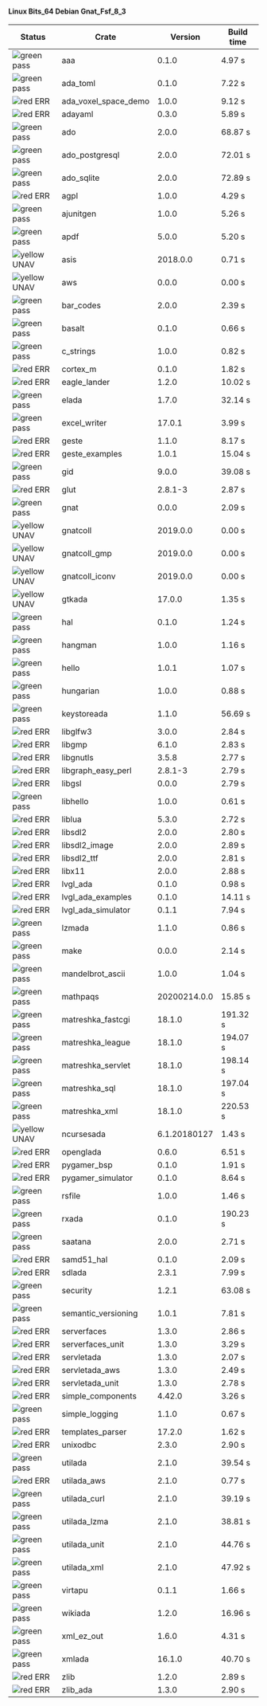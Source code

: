 #### Linux Bits_64 Debian Gnat_Fsf_8_3

| Status | Crate | Version | Build time |
| --- | --- | --- | --- |
|![green](https://placehold.it/8/00aa00/000000?text=+) pass | aaa | 0.1.0 |  4.97 s |
|![green](https://placehold.it/8/00aa00/000000?text=+) pass | ada_toml | 0.1.0 |  7.22 s |
|![red](https://placehold.it/8/ff0000/000000?text=+) ERR  | ada_voxel_space_demo | 1.0.0 |  9.12 s |
|![red](https://placehold.it/8/ff0000/000000?text=+) ERR  | adayaml | 0.3.0 |  5.89 s |
|![green](https://placehold.it/8/00aa00/000000?text=+) pass | ado | 2.0.0 |  68.87 s |
|![green](https://placehold.it/8/00aa00/000000?text=+) pass | ado_postgresql | 2.0.0 |  72.01 s |
|![green](https://placehold.it/8/00aa00/000000?text=+) pass | ado_sqlite | 2.0.0 |  72.89 s |
|![red](https://placehold.it/8/ff0000/000000?text=+) ERR  | agpl | 1.0.0 |  4.29 s |
|![green](https://placehold.it/8/00aa00/000000?text=+) pass | ajunitgen | 1.0.0 |  5.26 s |
|![green](https://placehold.it/8/00aa00/000000?text=+) pass | apdf | 5.0.0 |  5.20 s |
|![yellow](https://placehold.it/8/ffbb00/000000?text=+) UNAV | asis | 2018.0.0 |  0.71 s |
|![yellow](https://placehold.it/8/ffbb00/000000?text=+) UNAV | aws | 0.0.0 |  0.00 s |
|![green](https://placehold.it/8/00aa00/000000?text=+) pass | bar_codes | 2.0.0 |  2.39 s |
|![green](https://placehold.it/8/00aa00/000000?text=+) pass | basalt | 0.1.0 |  0.66 s |
|![green](https://placehold.it/8/00aa00/000000?text=+) pass | c_strings | 1.0.0 |  0.82 s |
|![red](https://placehold.it/8/ff0000/000000?text=+) ERR  | cortex_m | 0.1.0 |  1.82 s |
|![red](https://placehold.it/8/ff0000/000000?text=+) ERR  | eagle_lander | 1.2.0 |  10.02 s |
|![green](https://placehold.it/8/00aa00/000000?text=+) pass | elada | 1.7.0 |  32.14 s |
|![green](https://placehold.it/8/00aa00/000000?text=+) pass | excel_writer | 17.0.1 |  3.99 s |
|![red](https://placehold.it/8/ff0000/000000?text=+) ERR  | geste | 1.1.0 |  8.17 s |
|![red](https://placehold.it/8/ff0000/000000?text=+) ERR  | geste_examples | 1.0.1 |  15.04 s |
|![green](https://placehold.it/8/00aa00/000000?text=+) pass | gid | 9.0.0 |  39.08 s |
|![red](https://placehold.it/8/ff0000/000000?text=+) ERR  | glut | 2.8.1-3 |  2.87 s |
|![green](https://placehold.it/8/00aa00/000000?text=+) pass | gnat | 0.0.0 |  2.09 s |
|![yellow](https://placehold.it/8/ffbb00/000000?text=+) UNAV | gnatcoll | 2019.0.0 |  0.00 s |
|![yellow](https://placehold.it/8/ffbb00/000000?text=+) UNAV | gnatcoll_gmp | 2019.0.0 |  0.00 s |
|![yellow](https://placehold.it/8/ffbb00/000000?text=+) UNAV | gnatcoll_iconv | 2019.0.0 |  0.00 s |
|![yellow](https://placehold.it/8/ffbb00/000000?text=+) UNAV | gtkada | 17.0.0 |  1.35 s |
|![green](https://placehold.it/8/00aa00/000000?text=+) pass | hal | 0.1.0 |  1.24 s |
|![green](https://placehold.it/8/00aa00/000000?text=+) pass | hangman | 1.0.0 |  1.16 s |
|![green](https://placehold.it/8/00aa00/000000?text=+) pass | hello | 1.0.1 |  1.07 s |
|![green](https://placehold.it/8/00aa00/000000?text=+) pass | hungarian | 1.0.0 |  0.88 s |
|![green](https://placehold.it/8/00aa00/000000?text=+) pass | keystoreada | 1.1.0 |  56.69 s |
|![red](https://placehold.it/8/ff0000/000000?text=+) ERR  | libglfw3 | 3.0.0 |  2.84 s |
|![red](https://placehold.it/8/ff0000/000000?text=+) ERR  | libgmp | 6.1.0 |  2.83 s |
|![red](https://placehold.it/8/ff0000/000000?text=+) ERR  | libgnutls | 3.5.8 |  2.77 s |
|![red](https://placehold.it/8/ff0000/000000?text=+) ERR  | libgraph_easy_perl | 2.8.1-3 |  2.79 s |
|![red](https://placehold.it/8/ff0000/000000?text=+) ERR  | libgsl | 0.0.0 |  2.79 s |
|![green](https://placehold.it/8/00aa00/000000?text=+) pass | libhello | 1.0.0 |  0.61 s |
|![red](https://placehold.it/8/ff0000/000000?text=+) ERR  | liblua | 5.3.0 |  2.72 s |
|![red](https://placehold.it/8/ff0000/000000?text=+) ERR  | libsdl2 | 2.0.0 |  2.80 s |
|![red](https://placehold.it/8/ff0000/000000?text=+) ERR  | libsdl2_image | 2.0.0 |  2.89 s |
|![red](https://placehold.it/8/ff0000/000000?text=+) ERR  | libsdl2_ttf | 2.0.0 |  2.81 s |
|![red](https://placehold.it/8/ff0000/000000?text=+) ERR  | libx11 | 2.0.0 |  2.88 s |
|![red](https://placehold.it/8/ff0000/000000?text=+) ERR  | lvgl_ada | 0.1.0 |  0.98 s |
|![red](https://placehold.it/8/ff0000/000000?text=+) ERR  | lvgl_ada_examples | 0.1.0 |  14.11 s |
|![red](https://placehold.it/8/ff0000/000000?text=+) ERR  | lvgl_ada_simulator | 0.1.1 |  7.94 s |
|![green](https://placehold.it/8/00aa00/000000?text=+) pass | lzmada | 1.1.0 |  0.86 s |
|![green](https://placehold.it/8/00aa00/000000?text=+) pass | make | 0.0.0 |  2.14 s |
|![green](https://placehold.it/8/00aa00/000000?text=+) pass | mandelbrot_ascii | 1.0.0 |  1.04 s |
|![green](https://placehold.it/8/00aa00/000000?text=+) pass | mathpaqs | 20200214.0.0 |  15.85 s |
|![green](https://placehold.it/8/00aa00/000000?text=+) pass | matreshka_fastcgi | 18.1.0 |  191.32 s |
|![green](https://placehold.it/8/00aa00/000000?text=+) pass | matreshka_league | 18.1.0 |  194.07 s |
|![green](https://placehold.it/8/00aa00/000000?text=+) pass | matreshka_servlet | 18.1.0 |  198.14 s |
|![green](https://placehold.it/8/00aa00/000000?text=+) pass | matreshka_sql | 18.1.0 |  197.04 s |
|![green](https://placehold.it/8/00aa00/000000?text=+) pass | matreshka_xml | 18.1.0 |  220.53 s |
|![yellow](https://placehold.it/8/ffbb00/000000?text=+) UNAV | ncursesada | 6.1.20180127 |  1.43 s |
|![red](https://placehold.it/8/ff0000/000000?text=+) ERR  | openglada | 0.6.0 |  6.51 s |
|![red](https://placehold.it/8/ff0000/000000?text=+) ERR  | pygamer_bsp | 0.1.0 |  1.91 s |
|![red](https://placehold.it/8/ff0000/000000?text=+) ERR  | pygamer_simulator | 0.1.0 |  8.64 s |
|![green](https://placehold.it/8/00aa00/000000?text=+) pass | rsfile | 1.0.0 |  1.46 s |
|![green](https://placehold.it/8/00aa00/000000?text=+) pass | rxada | 0.1.0 |  190.23 s |
|![green](https://placehold.it/8/00aa00/000000?text=+) pass | saatana | 2.0.0 |  2.71 s |
|![red](https://placehold.it/8/ff0000/000000?text=+) ERR  | samd51_hal | 0.1.0 |  2.09 s |
|![red](https://placehold.it/8/ff0000/000000?text=+) ERR  | sdlada | 2.3.1 |  7.99 s |
|![green](https://placehold.it/8/00aa00/000000?text=+) pass | security | 1.2.1 |  63.08 s |
|![green](https://placehold.it/8/00aa00/000000?text=+) pass | semantic_versioning | 1.0.1 |  7.81 s |
|![red](https://placehold.it/8/ff0000/000000?text=+) ERR  | serverfaces | 1.3.0 |  2.86 s |
|![red](https://placehold.it/8/ff0000/000000?text=+) ERR  | serverfaces_unit | 1.3.0 |  3.29 s |
|![red](https://placehold.it/8/ff0000/000000?text=+) ERR  | servletada | 1.3.0 |  2.07 s |
|![red](https://placehold.it/8/ff0000/000000?text=+) ERR  | servletada_aws | 1.3.0 |  2.49 s |
|![red](https://placehold.it/8/ff0000/000000?text=+) ERR  | servletada_unit | 1.3.0 |  2.78 s |
|![red](https://placehold.it/8/ff0000/000000?text=+) ERR  | simple_components | 4.42.0 |  3.26 s |
|![green](https://placehold.it/8/00aa00/000000?text=+) pass | simple_logging | 1.1.0 |  0.67 s |
|![red](https://placehold.it/8/ff0000/000000?text=+) ERR  | templates_parser | 17.2.0 |  1.62 s |
|![red](https://placehold.it/8/ff0000/000000?text=+) ERR  | unixodbc | 2.3.0 |  2.90 s |
|![green](https://placehold.it/8/00aa00/000000?text=+) pass | utilada | 2.1.0 |  39.54 s |
|![red](https://placehold.it/8/ff0000/000000?text=+) ERR  | utilada_aws | 2.1.0 |  0.77 s |
|![green](https://placehold.it/8/00aa00/000000?text=+) pass | utilada_curl | 2.1.0 |  39.19 s |
|![green](https://placehold.it/8/00aa00/000000?text=+) pass | utilada_lzma | 2.1.0 |  38.81 s |
|![green](https://placehold.it/8/00aa00/000000?text=+) pass | utilada_unit | 2.1.0 |  44.76 s |
|![green](https://placehold.it/8/00aa00/000000?text=+) pass | utilada_xml | 2.1.0 |  47.92 s |
|![green](https://placehold.it/8/00aa00/000000?text=+) pass | virtapu | 0.1.1 |  1.66 s |
|![green](https://placehold.it/8/00aa00/000000?text=+) pass | wikiada | 1.2.0 |  16.96 s |
|![green](https://placehold.it/8/00aa00/000000?text=+) pass | xml_ez_out | 1.6.0 |  4.31 s |
|![green](https://placehold.it/8/00aa00/000000?text=+) pass | xmlada | 16.1.0 |  40.70 s |
|![red](https://placehold.it/8/ff0000/000000?text=+) ERR  | zlib | 1.2.0 |  2.89 s |
|![red](https://placehold.it/8/ff0000/000000?text=+) ERR  | zlib_ada | 1.3.0 |  2.90 s |
